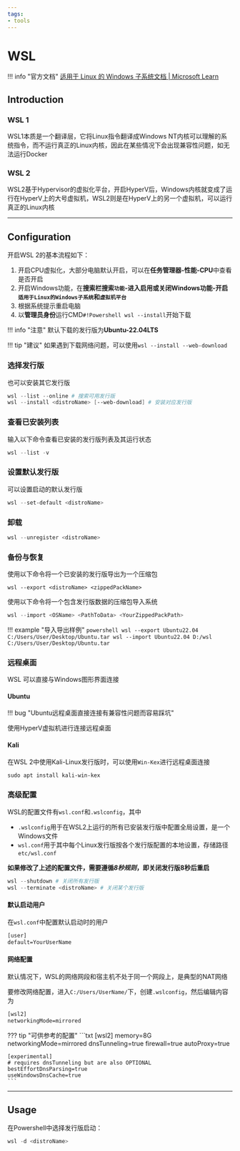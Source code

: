 ```yaml
---
tags:
- tools
---
```


# WSL

!!! info "官方文档"
    [适用于 Linux 的 Windows 子系统文档 | Microsoft Learn](https://learn.microsoft.com/zh-cn/windows/wsl/)

## Introduction

### WSL 1

WSL1本质是一个翻译层，它将Linux指令翻译成Windows NT内核可以理解的系统指令，而不运行真正的Linux内核，因此在某些情况下会出现兼容性问题，如无法运行Docker

### WSL 2

WSL2基于Hypervisor的虚拟化平台，开启HyperV后，Windows内核就变成了运行在HyperV上的大号虚拟机，WSL2则是在HyperV上的另一个虚拟机，可以运行真正的Linux内核

---

## Configuration

开启WSL 2的基本流程如下：

1. 开启CPU虚拟化，大部分电脑默认开启，可以在**任务管理器-性能-CPU**中查看是否开启
2. 开启Windows功能，在**搜索栏搜索`功能`-进入启用或关闭Windows功能-开启`适用于Linux的Windows子系统`和`虚拟机平台`**
3. 根据系统提示重启电脑
4. 以**管理员身份**运行CMD`#!Powershell wsl --install`开始下载

!!! info "注意"
    默认下载的发行版为**Ubuntu-22.04LTS**

!!! tip "建议"
    如果遇到下载网络问题，可以使用`wsl --install --web-download`

### 选择发行版

也可以安装其它发行版

```powershell
wsl --list --online # 搜索可用发行版
wsl --install <distroName> [--web-download] # 安装对应发行版
```

### 查看已安装列表

输入以下命令查看已安装的发行版列表及其运行状态

```powershell
wsl --list -v
```

### 设置默认发行版

可以设置启动的默认发行版

```powershell
wsl --set-default <distroName>
```

### 卸载

```powershell
wsl --unregister <distroName>
```

### 备份与恢复

使用以下命令将一个已安装的发行版导出为一个压缩包

```poershell
wsl --export <distroName> <zippedPackName>
```

使用以下命令将一个包含发行版数据的压缩包导入系统

```powershell
wsl --import <OSName> <PathToData> <YourZippedPackPath>
```

!!! example "导入导出样例"
    ```powershell
    wsl --export Ubuntu22.04 C:/Users/User/Desktop/Ubuntu.tar
    wsl --import Ubuntu22.04 D:/wsl C:/Users/User/Desktop/Ubuntu.tar
    ```

### 远程桌面

WSL 可以直接与Windows图形界面连接

#### Ubuntu

!!! bug "Ubuntu远程桌面直接连接有兼容性问题而容易踩坑"

使用HyperV虚拟机进行连接远程桌面

#### Kali

在WSL 2中使用Kali-Linux发行版时，可以使用`Win-Kex`进行远程桌面连接

```powershell
sudo apt install kali-win-kex
```

### 高级配置

WSL的配置文件有`wsl.conf`和`.wslconfig`，其中

* `.wslconfig`用于在WSL2上运行的所有已安装发行版中配置全局设置，是一个Windows文件
* `wsl.conf`用于其中每个Linux发行版按各个发行版配置的本地设置，存储路径`etc/wsl.conf`

**如果修改了上述的配置文件，需要遵循*8秒规则*，即关闭发行版8秒后重启**

```powershell
wsl --shutdown # 关闭所有发行版
wsl --terminate <distroName> # 关闭某个发行版
```

#### 默认启动用户

在`wsl.conf`中配置默认启动时的用户

```txt title="wsl.conf"
[user]
default=YourUserName
```

#### 网络配置

默认情况下，WSL的网络网段和宿主机不处于同一个网段上，是典型的NAT网络

要修改网络配置，进入`C:/Users/UserName/`下，创建`.wslconfig`，然后编辑内容为

```txt
[wsl2]
networkingMode=mirrored
```

??? tip "可供参考的配置"
    ```txt
    [wsl2]
    memory=8G
    networkingMode=mirrored
    dnsTunneling=true
    firewall=true
    autoProxy=true
    
    [experimental]
    # requires dnsTunneling but are also OPTIONAL
    bestEffortDnsParsing=true
    useWindowsDnsCache=true
    ```

---

## Usage

在Powershell中选择发行版启动：

```powershell
wsl -d <distroName>
```
